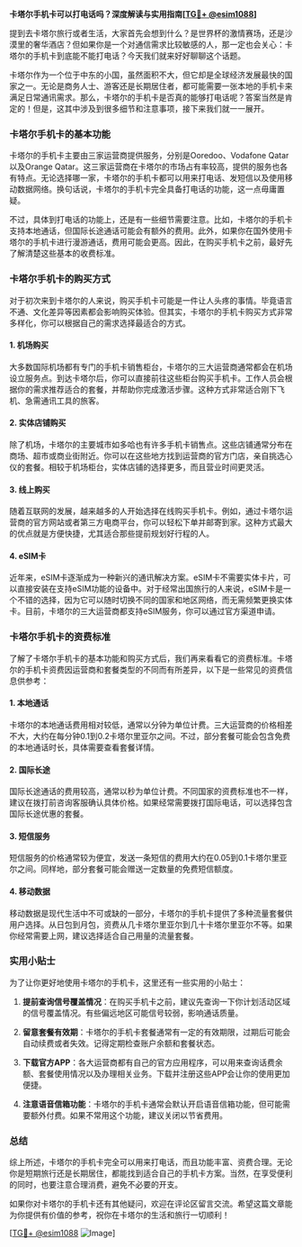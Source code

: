 **卡塔尔手机卡可以打电话吗？深度解读与实用指南[[TG💪+ @esim1088](https://t.me/s/esim1088)]**

提到去卡塔尔旅行或者生活，大家首先会想到什么？是世界杯的激情赛场，还是沙漠里的奢华酒店？但如果你是一个对通信需求比较敏感的人，那一定也会关心：卡塔尔的手机卡到底能不能打电话？今天我们就来好好聊聊这个话题。

卡塔尔作为一个位于中东的小国，虽然面积不大，但它却是全球经济发展最快的国家之一。无论是商务人士、游客还是长期居住者，都可能需要一张本地的手机卡来满足日常通讯需求。那么，卡塔尔的手机卡是否真的能够打电话呢？答案当然是肯定的！但是，这其中涉及到很多细节和注意事项，接下来我们就一一展开。

### 卡塔尔手机卡的基本功能

卡塔尔的手机卡主要由三家运营商提供服务，分别是Ooredoo、Vodafone Qatar以及Orange Qatar。这三家运营商在卡塔尔的市场占有率较高，提供的服务也各有特点。无论选择哪一家，卡塔尔的手机卡都可以用来打电话、发短信以及使用移动数据网络。换句话说，卡塔尔的手机卡完全具备打电话的功能，这一点毋庸置疑。

不过，具体到打电话的功能上，还是有一些细节需要注意。比如，卡塔尔的手机卡支持本地通话，但国际长途通话可能会有额外的费用。此外，如果你在国外使用卡塔尔的手机卡进行漫游通话，费用可能会更高。因此，在购买手机卡之前，最好先了解清楚这些基本的收费标准。

### 卡塔尔手机卡的购买方式

对于初次来到卡塔尔的人来说，购买手机卡可能是一件让人头疼的事情。毕竟语言不通、文化差异等因素都会影响购买体验。但其实，卡塔尔的手机卡购买方式非常多样化，你可以根据自己的需求选择最适合的方式。

#### 1. **机场购买**
大多数国际机场都有专门的手机卡销售柜台，卡塔尔的三大运营商通常都会在机场设立服务点。到达卡塔尔后，你可以直接前往这些柜台购买手机卡。工作人员会根据你的需求推荐适合的套餐，并帮助你完成激活步骤。这种方式非常适合刚下飞机、急需通讯工具的旅客。

#### 2. **实体店铺购买**
除了机场，卡塔尔的主要城市如多哈也有许多手机卡销售点。这些店铺通常分布在商场、超市或商业街附近。你可以在这些地方找到运营商的官方门店，亲自挑选心仪的套餐。相较于机场柜台，实体店铺的选择更多，而且营业时间更灵活。

#### 3. **线上购买**
随着互联网的发展，越来越多的人开始选择在线购买手机卡。例如，通过卡塔尔运营商的官方网站或者第三方电商平台，你可以轻松下单并邮寄到家。这种方式最大的优点就是方便快捷，尤其适合那些提前规划好行程的人。

#### 4. **eSIM卡**
近年来，eSIM卡逐渐成为一种新兴的通讯解决方案。eSIM卡不需要实体卡片，可以直接安装在支持eSIM功能的设备中。对于经常出国旅行的人来说，eSIM卡是一个不错的选择，因为它可以随时切换不同的国家和地区网络，而无需频繁更换实体卡。目前，卡塔尔的三大运营商都支持eSIM服务，你可以通过官方渠道申请。

### 卡塔尔手机卡的资费标准

了解了卡塔尔手机卡的基本功能和购买方式后，我们再来看看它的资费标准。卡塔尔的手机卡资费因运营商和套餐类型的不同而有所差异，以下是一些常见的资费信息供参考：

#### 1. **本地通话**
卡塔尔的本地通话费用相对较低，通常以分钟为单位计费。三大运营商的价格相差不大，大约在每分钟0.1到0.2卡塔尔里亚尔之间。不过，部分套餐可能会包含免费的本地通话时长，具体需要查看套餐详情。

#### 2. **国际长途**
国际长途通话的费用较高，通常以秒为单位计费。不同国家的资费标准也不一样，建议在拨打前咨询客服确认具体价格。如果经常需要拨打国际电话，可以选择包含国际长途优惠的套餐。

#### 3. **短信服务**
短信服务的价格通常较为便宜，发送一条短信的费用大约在0.05到0.1卡塔尔里亚尔之间。同样地，部分套餐可能会赠送一定数量的免费短信额度。

#### 4. **移动数据**
移动数据是现代生活中不可或缺的一部分，卡塔尔的手机卡提供了多种流量套餐供用户选择。从日包到月包，资费从几卡塔尔里亚尔到几十卡塔尔里亚尔不等。如果你经常需要上网，建议选择适合自己用量的流量套餐。

### 实用小贴士

为了让你更好地使用卡塔尔的手机卡，这里还有一些实用的小贴士：

1. **提前查询信号覆盖情况**：在购买手机卡之前，建议先查询一下你计划活动区域的信号覆盖情况。有些偏远地区可能信号较弱，影响通话质量。
   
2. **留意套餐有效期**：卡塔尔的手机卡套餐通常有一定的有效期限，过期后可能会自动续费或者失效。记得定期检查账户余额和套餐状态。

3. **下载官方APP**：各大运营商都有自己的官方应用程序，可以用来查询话费余额、套餐使用情况以及办理相关业务。下载并注册这些APP会让你的使用更加便捷。

4. **注意语音信箱功能**：卡塔尔的手机卡通常会默认开启语音信箱功能，但可能需要额外付费。如果不常用这个功能，建议关闭以节省费用。

### 总结

综上所述，卡塔尔的手机卡完全可以用来打电话，而且功能丰富、资费合理。无论你是短期旅行还是长期居住，都能找到适合自己的手机卡方案。当然，在享受便利的同时，也要注意合理消费，避免不必要的开支。

如果你对卡塔尔的手机卡还有其他疑问，欢迎在评论区留言交流。希望这篇文章能为你提供有价值的参考，祝你在卡塔尔的生活和旅行一切顺利！

[[TG💪+ @esim1088](https://t.me/s/esim1088) ![Image](https://i.postimg.cc/4NQfJmqS/Snipaste-2025-05-13-00-14-12.png)]
